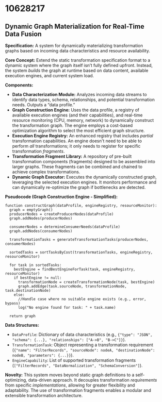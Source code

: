 # 10628217

## Dynamic Graph Materialization for Real-Time Data Fusion

**Specification:** A system for dynamically materializing transformation graphs based on incoming data characteristics and resource availability.

**Core Concept:** Extend the static transformation specification format to a dynamic system where the graph itself isn’t fully defined upfront. Instead, the system *builds* the graph at runtime based on data content, available execution engines, and current system load.

**Components:**

*   **Data Characterization Module:** Analyzes incoming data streams to identify data types, schema, relationships, and potential transformation needs. Outputs a “data profile.”
*   **Graph Construction Engine:** Uses the data profile, a registry of available execution engines (and their capabilities), and real-time resource monitoring (CPU, memory, network) to dynamically construct the transformation graph.  The engine employs a cost-based optimization algorithm to select the most efficient graph structure.
*   **Execution Engine Registry:**  An enhanced registry that includes *partial* transformation capabilities. An engine doesn't need to be able to perform *all* transformations; it only needs to register for specific transformation *fragments*.
*   **Transformation Fragment Library:** A repository of pre-built transformation components (fragments) designed to be assembled into larger graphs. These fragments can be combined and chained to achieve complex transformations.
*   **Dynamic Graph Executor:** Executes the dynamically constructed graph, leveraging the selected execution engines. It monitors performance and can dynamically re-optimize the graph if bottlenecks are detected.

**Pseudocode (Graph Construction Engine - Simplified):**

```pseudocode
function constructGraph(dataProfile, engineRegistry, resourceMonitor):
  graph = emptyGraph()
  producerNodes = createProducerNodes(dataProfile)
  graph.addNodes(producerNodes)

  consumerNodes = determineConsumerNeeds(dataProfile)
  graph.addNodes(consumerNodes)

  transformationTasks = generateTransformationTasks(producerNodes, consumerNodes)

  sortedTasks = sortTasksByCost(transformationTasks, engineRegistry, resourceMonitor)

  for task in sortedTasks:
    bestEngine = findBestEngineForTask(task, engineRegistry, resourceMonitor)
    if bestEngine != null:
      transformationNode = createTransformationNode(task, bestEngine)
      graph.addEdge(task.sourceNode, transformationNode, task.destinationNode)
    else:
      //Handle case where no suitable engine exists (e.g., error, bypass)
      log("No engine found for task: " + task.name)

  return graph
```

**Data Structures:**

*   `DataProfile`:  Dictionary of data characteristics (e.g., `{"type": "JSON", "schema": {...}, "relationships": ["A->B", "B->C"]}`).
*   `TransformationTask`: Object representing a transformation requirement (`{"name": "FilterRecords", "sourceNode": nodeA, "destinationNode": nodeB, "parameters": {...}}`).
*   `EngineCapability`:  List of supported transformation fragments (`["FilterRecords", "DataNormalization", "SchemaConversion"]`).

**Novelty:** This system moves beyond static graph definitions to a self-optimizing, data-driven approach.  It decouples transformation *requirements* from specific *implementations*, allowing for greater flexibility and adaptability. The use of transformation fragments enables a modular and extensible transformation architecture.